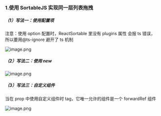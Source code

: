### 1.使用 SortableJS 实现同一层列表拖拽

##### （1）写法一：使用配置项

注意：使用 option 配置时，ReactSortable 里没有 plugins 属性 会报 ts 错误，所以要用@ts-ignore 避开了 ts 机制

![image.png](https://upload-images.jianshu.io/upload_images/29487578-92414bc519aa922b.png?imageMogr2/auto-orient/strip%7CimageView2/2/w/1240)

##### （2）写法二：使用 new

![image.png](https://upload-images.jianshu.io/upload_images/29487578-2216ca5b0a5941b3.png?imageMogr2/auto-orient/strip%7CimageView2/2/w/1240)

##### （3）写法三：自定义组件

当在 prop 中使用自定义组件时 tag，它唯一允许的组件是一个 forwardRef 组件

![image.png](https://upload-images.jianshu.io/upload_images/29487578-fc69c25ce0060e4e.png?imageMogr2/auto-orient/strip%7CimageView2/2/w/1240)
